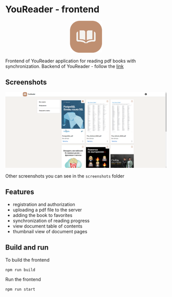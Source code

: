  # YouReader - frontend

<div style="text-align: center;">
    <img style="width: 100px;" src="screenshots/logo.png" alt="YouReader logo" />
</div>

Frontend of YouReader application for reading pdf books with synchronization. Backend of YouReader - follow the [link](https://github.com/DaniilSintsov/you-reader-backend)

## Screenshots

![book list](screenshots/book-list.png)

Other screenshots you can see in the `screenshots` folder

## Features

- registration and authorization
- uploading a pdf file to the server
- adding the book to favorites
- synchronization of reading progress
- view document table of contents
- thumbnail view of document pages

## Build and run

To build the frontend

```sh
npm run build
```

Run the frontend

```
npm run start
```